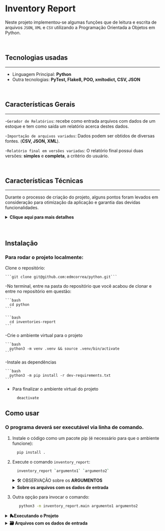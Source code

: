 # Inventory Report

  Neste projeto implementou-se algumas funções que de leitura e escrita de arquivos `JSON`, `XML` e `CSV` utilizando a Programação Orientada a Objetos em Python.

<br>

## Tecnologias usadas
---

- Linguagem Principal: **Python**
- Outra tecnologias: **PyTest, Flake8, POO, xmltodict, CSV, JSON**

<br>

## Características Gerais
---

-`Gerador de Relatórios`: recebe como entrada arquivos com dados de um estoque e tem como saída um relatório acerca destes dados.

-`Importação de arquivos variados`: Dados podem ser obtidos de diversas fontes. (**CSV, JSON, XML**).


-`Relatório final em versões variadas`: O relatório final possui duas versões: **simples** e **completa**, a critério do usuário.

<br>

## Características Técnicas
---

Durante o processo de criação do projeto, alguns pontos foram levados em consideração para otimização da aplicação e garantia das devidas funcionalidades.

<details>
  <summary><strong>Clique aqui para mais detalhes</strong></summary><br />

  -`Padrões de Projeto`: Foram aplicados os conceitos de **padrões de projeto e POO**.

  -`Implementação de Testes`: Durante o desenvolvimento do projeto, foram criados testes unitários para garantia das devidas funcionalidades da aplicação.

  -`Linter`: Utilizado através do Flake8, para garantia das boas práticas de código e legibilidade / manutenção.
  Exemplo de entrada em **CSV**

  <details>
    <summary><strong>🛠 Testes</strong></summary><br />

    Para executar os testes certifique-se de que você está com o ambiente virtual ativado

    <strong>Executar os testes</strong>

    ```bash
    $ python3 -m pytest
    ```

    Caso precise executar apenas um arquivo de testes basta executar o comando:

    ```bash
    python3 -m pytest tests/nomedoarquivo.py
    ```
  </details>
  
</details>
<br>
<br>


## Instalação
 ### Para rodar o projeto localmente:

  Clone o repositório:

    ```git clone git@github.com:edmcorrea/python.git```

  -No terminal, entre na pasta do repositório que você acabou de clonar e entre no repositório em questão:

    ```bash
      cd python
    ```

    ```bash
      cd inventories-report
    ```

  -Crie o ambiente virtual para o projeto

    ```bash
      python3 -m venv .venv && source .venv/bin/activate
    ```

  -Instale as dependências

    ```bash
      python3 -m pip install -r dev-requirements.txt
    ```

  - Para finalizar o ambiente virtual do projeto

    ```bash
      deactivate
    ```

    
## Como usar

  ### O programa deverá ser executável via linha de comando.

  1. Instale o código como um pacote pip (é necessário para que o ambiente funcione):

      ```bash
        pip install .
      ```

  2. Execute o comando `inventory_report`:

      ```bash
        inventory_report `argumento1` `argumento2`
      ```

      <details>
        <summary>🛠 OBSERVAÇÃO sobre os <strong>ARGUMENTOS</strong></summary><br />

        - **argumento1** deve receber o caminho de um arquivo a ser importado. O arquivo pode ser um `csv`, `json` ou `xml`.

        - **argumento2** pode receber duas strings: `simples` ou `completo`, cada uma gerando o respectivo relatório.
      </details>

      <details>
        <summary><strong>Sobre os arquivos com os dados de entrada</strong></summary><br />
        <details>
          <summary><strong>Exemplo de entrada em CSV</strong></summary><br />
          ```CSV
            id,nome_do_produto,nome_da_empresa,data_de_fabricacao,data_de_validade,numero_de_serie,instrucoes_de_armazenamento
            1,cadeira,Target Corporation,2021-02-18,2025-09-17,CR25,empilhadas
            2,mesa,"Galena Madeira, Inc.",2022-12-06,2026-12-25,FR29,desmontadas
            3,abajur,Keen Iluminação,2019-12-22,2025-11-07,CZ09,em caixas
          ```
        </details>

        <details>
          <summary><strong>Exemplo de entrada em JSON</strong></summary><br />
          ```json
          [
            {
              "id":1,
              "nome_do_produto":"Borracha",
              "nome_da_empresa":"Papelaria Solar",
              "data_de_fabricacao":"2021-07-04",
              "data_de_validade":"2029-02-09",
              "numero_de_serie":"FR48",
              "instrucoes_de_armazenamento":"Ao abrigo de luz solar"
            }
          ]
          ```
        </details>

        <details>
          <summary><strong>Exemplo de entrada em XML</strong></summary><br />
          ```xml
          <?xml version='1.0' encoding='UTF-8'?>
          <dataset>
            <record>
              <id>1</id>
              <nome_do_produto>Microfone</nome_do_produto>
              <nome_da_empresa>Tecno Uau LTDA</nome_da_empresa>
              <data_de_fabricacao>2021-10-27</data_de_fabricacao>
              <data_de_validade>2032-08-31</data_de_validade>
              <numero_de_serie>MT08</numero_de_serie>
              <instrucoes_de_armazenamento>Longe de fonte de calor</instrucoes_de_armazenamento>
            </record>
          </dataset>
          ```
        </details>
      </details>

  3. Outra opção para invocar o comando:

      ```bash
         python3 -m inventory_report.main argumento1 argumento2
      ```
     
<details>
  <summary><strong>🛼Executando o Projeto</strong></summary>
  Após implementar o requisito bônus, seu programa deverá ser executável <strong>via linha de comando</strong>.
  
  O comando a ser executado será `inventory_report`. Para que ele funcione em seu ambiente é preciso antes instalar o próprio código como um pacote pip:
  <code>pip install .</code>

  Agora você poderá chamar o comando `inventory_report` passando seus argumentos:
  
  <code>inventory_report `argumento1` `argumento2`</code>

  - **argumento1** deve receber o caminho de um arquivo a ser importado. O arquivo pode ser um `csv`, `json` ou `xml`.

  - **argumento2** pode receber duas strings: `simples` ou `completo`, cada uma gerando o respectivo relatório.
  
  Outra opção é invocar o comando assim:

  <code>python3 -m inventory_report.main argumento1 argumento2</code>

</details>

<details>
  <summary><strong>🗃️ Arquivos com os dados de entrada</strong></summary><br />
  Três formatos de importação estão disponíveis no diretório <code>data</code> dentro do diretório <code>inventory_report</code>. Confira o exemplo de formato eles:
  
  <strong>Arquivos CSV</strong>
  Os arquivos **CSV** são separados por vírgula, como no exemplo abaixo:

```CSV
id,nome_do_produto,nome_da_empresa,data_de_fabricacao,data_de_validade,numero_de_serie,instrucoes_de_armazenamento
1,cadeira,Target Corporation,2021-02-18,2025-09-17,CR25,empilhadas
2,mesa,"Galena Madeira, Inc.",2022-12-06,2026-12-25,FR29,desmontadas
3,abajur,Keen Iluminação,2019-12-22,2025-11-07,CZ09,em caixas
```

<strong>Arquivos JSON</strong>
Os arquivos JSON seguem o seguinte modelo:

```json
[
  {
    "id":1,
    "nome_do_produto":"Borracha",
    "nome_da_empresa":"Papelaria Solar",
    "data_de_fabricacao":"2021-07-04",
    "data_de_validade":"2029-02-09",
    "numero_de_serie":"FR48",
    "instrucoes_de_armazenamento":"Ao abrigo de luz solar"
  }
]
```

<strong>Arquivos XML</strong>
Os arquivos **XML** seguem o seguinte modelo:

```xml
<?xml version='1.0' encoding='UTF-8'?>
<dataset>
  <record>
    <id>1</id>
    <nome_do_produto>Microfone</nome_do_produto>
    <nome_da_empresa>Tecno Uau LTDA</nome_da_empresa>
    <data_de_fabricacao>2021-10-27</data_de_fabricacao>
    <data_de_validade>2032-08-31</data_de_validade>
    <numero_de_serie>MT08</numero_de_serie>
    <instrucoes_de_armazenamento>Longe de fonte de calor</instrucoes_de_armazenamento>
  </record>
</dataset>
```
</details>